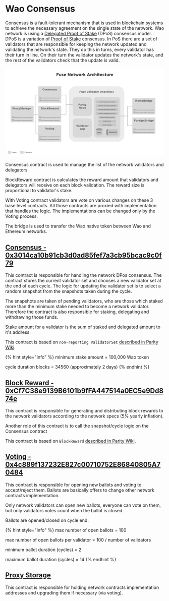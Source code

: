 # Wao Consensus

Consensus is a fault-tolerant mechanism that is used in blockchain systems to achieve the necessary agreement on the single state of the network. Wao network is using a [Delegated Proof of Stake](https://en.bitcoinwiki.org/wiki/DPoS) (DPoS) consensus model. DPoS is a variation of [Proof of Stake](https://en.bitcoinwiki.org/wiki/Proof-of-stake) consensus. In PoS there are a set of validators that are responsible for keeping the network updated and validating the network's state. They do this in turns, every validator has their turn in line. On their turn the validator updates the network's state, and the rest of the validators check that the update is valid.

![](<../../.gitbook/assets/image (3).png>)

Consensus contract is used to manage the list of the network validators and delegators

BlockReward contract is calculates the reward amount that validators and delegators will receive on each block validation. The reward size is proportional to validator's stake.

With Voting contract validators are vote on various changes on these 3 base level contracts. All those contracts are proxied with implementation that handles the logic. The implementations can be changed only by the Voting process.&#x20;

The bridge is used to transfer the Wao native token between Wao and Ethereum networks.&#x20;

## [Consensus - 0x3014ca10b91cb3d0ad85fef7a3cb95bcac9c0f79](https://explorer.waoscan.com/address/0x3014ca10b91cb3d0ad85fef7a3cb95bcac9c0f79)

This contract is responsible for handling the network DPos consensus. The contract stores the current validator set and chooses a new validator set at the end of each cycle. The logic for updating the validator set is to select a random snapshot from the snapshots taken during the cycle.

The snapshots are taken of pending validators, who are those which staked more than the minimum stake needed to become a network validator. Therefore the contract is also responsible for staking, delegating and withdrawing those funds.

Stake amount for a validator is the sum of staked and delegated amount to it's address.

This contract is based on `non-reporting ValidatorSet` [described in Parity Wiki](https://wiki.parity.io/Validator-Set.html#non-reporting-contract).

{% hint style="info" %}
minimum stake amount = 100,000 Wao token

cycle duration blocks = 34560 (approximately 2 days)
{% endhint %}

## [Block Reward - 0xCf7C38e9139B6101b9fFA447514a0EC5e9Dd874e](https://explorer.waoscan.com/address/0x63d4efed2e3da070247bea3073bcab896dff6c9b)

This contract is responsible for generating and distributing block rewards to the network validators according to the network specs (5% yearly inflation).

Another role of this contract is to call the snapshot/cycle logic on the Consensus contract

This contract is based on `BlockReward` [described in Parity Wiki](https://wiki.parity.io/Block-Reward-Contract).

## [Voting - 0x4c889f137232E827c00710752E86840805A70484](https://explorer.waoscan.com/address/0x4c889f137232E827c00710752E86840805A70484)

This contract is responsible for opening new ballots and voting to accept/reject them. Ballots are basically offers to change other network contracts implementation.

Only network validators can open new ballots, everyone can vote on them, but only validators votes count when the ballot is closed.

Ballots are opened/closed on cycle end.

{% hint style="info" %}
max number of open ballots = 100

max number of open ballots per validator = 100 / number of validators

minimum ballot duration (cycles) = 2

maximum ballot duration (cycles) = 14
{% endhint %}

## [Proxy Storage](https://explorer.waoscan.com/address/0x23D8634ED1B2662dC96FcE6208fde93258731333)

This contract is responsible for holding network contracts implementation addresses and upgrading them if necessary (via voting).

